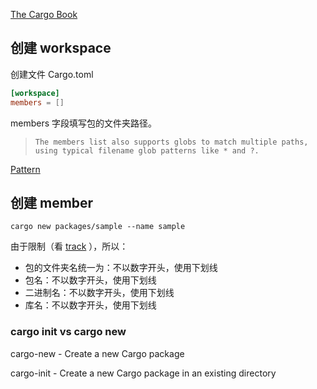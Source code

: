 [The Cargo Book](https://doc.rust-lang.org/cargo/index.html)

## 创建 workspace

创建文件 Cargo.toml

```toml
[workspace]
members = []
```

members 字段填写包的文件夹路径。

> `The members list also supports globs to match multiple paths, using typical filename glob patterns like * and ?.`

[Pattern](https://docs.rs/glob/0.3.0/glob/struct.Pattern.html)

## 创建 member

`cargo new packages/sample --name sample`

由于限制（看 [track](./track.md) ），所以：

- 包的文件夹名统一为：不以数字开头，使用下划线
- 包名：不以数字开头，使用下划线
- 二进制名：不以数字开头，使用下划线
- 库名：不以数字开头，使用下划线

### cargo init vs cargo new

cargo-new - Create a new Cargo package

cargo-init - Create a new Cargo package in an existing directory
